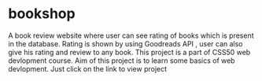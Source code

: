 # bookshop
A book review website where user can see rating of books which is present in the database. Rating is shown by using Goodreads API , user can also give his rating and review to any book.
This project is a part of CSS50 web devlopment course.
Aim of this project is to learn some basics of web devlopment.
Just click on the link to view project
